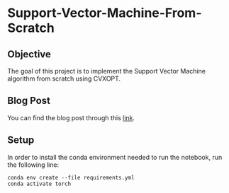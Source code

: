 # Support-Vector-Machine-From-Scratch

## Objective
The goal of this project is to implement the Support Vector Machine algorithm from scratch using CVXOPT.

## Blog Post
You can find the blog post through this [link](https://consciousml.github.io/blog/svm/kernel-trick/pytorch/eda/from-scratch/2020/09/25/Support-Vector-Machines.html).

## Setup
In order to install the conda environment needed to run the notebook, run the following line:
```console
conda env create --file requirements.yml
conda activate torch
```

